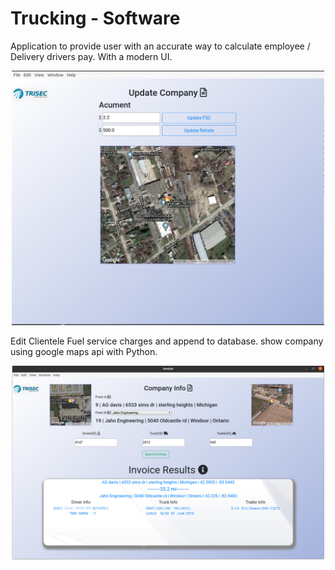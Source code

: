 # Trucking - Software
Application to provide user with an accurate way to calculate employee / Delivery drivers pay. With a modern UI.
<p align="center">
  <img src="Screenshot2.png" width="500" title="Update companies">
</p>
Edit Clientele Fuel service charges and append to database. show company using google maps api with Python.
<p align="center">
  <img src="Screenshot.png" width="500" title="Calculate Driver Pay">
</p>
